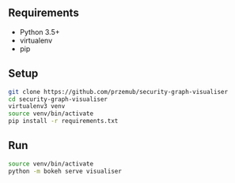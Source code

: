 ## Requirements
* Python 3.5+
* virtualenv
* pip

## Setup
```sh
git clone https://github.com/przemub/security-graph-visualiser
cd security-graph-visualiser
virtualenv3 venv
source venv/bin/activate
pip install -r requirements.txt
```

## Run
```sh
source venv/bin/activate
python -m bokeh serve visualiser
```
